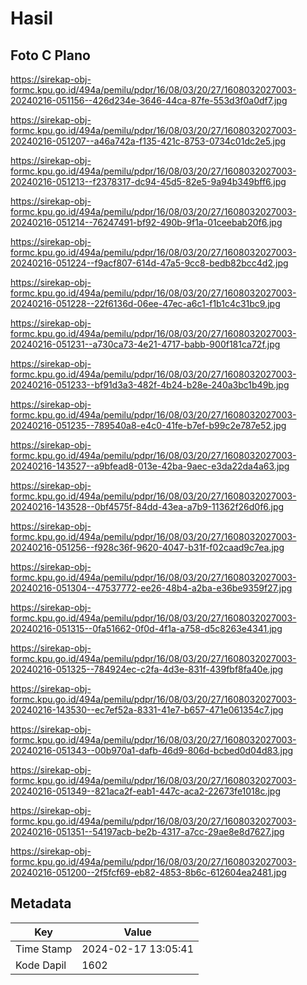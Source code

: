 # Hasil

## Foto C Plano

https://sirekap-obj-formc.kpu.go.id/494a/pemilu/pdpr/16/08/03/20/27/1608032027003-20240216-051156--426d234e-3646-44ca-87fe-553d3f0a0df7.jpg

https://sirekap-obj-formc.kpu.go.id/494a/pemilu/pdpr/16/08/03/20/27/1608032027003-20240216-051207--a46a742a-f135-421c-8753-0734c01dc2e5.jpg

https://sirekap-obj-formc.kpu.go.id/494a/pemilu/pdpr/16/08/03/20/27/1608032027003-20240216-051213--f2378317-dc94-45d5-82e5-9a94b349bff6.jpg

https://sirekap-obj-formc.kpu.go.id/494a/pemilu/pdpr/16/08/03/20/27/1608032027003-20240216-051214--76247491-bf92-490b-9f1a-01ceebab20f6.jpg

https://sirekap-obj-formc.kpu.go.id/494a/pemilu/pdpr/16/08/03/20/27/1608032027003-20240216-051224--f9acf807-614d-47a5-9cc8-bedb82bcc4d2.jpg

https://sirekap-obj-formc.kpu.go.id/494a/pemilu/pdpr/16/08/03/20/27/1608032027003-20240216-051228--22f6136d-06ee-47ec-a6c1-f1b1c4c31bc9.jpg

https://sirekap-obj-formc.kpu.go.id/494a/pemilu/pdpr/16/08/03/20/27/1608032027003-20240216-051231--a730ca73-4e21-4717-babb-900f181ca72f.jpg

https://sirekap-obj-formc.kpu.go.id/494a/pemilu/pdpr/16/08/03/20/27/1608032027003-20240216-051233--bf91d3a3-482f-4b24-b28e-240a3bc1b49b.jpg

https://sirekap-obj-formc.kpu.go.id/494a/pemilu/pdpr/16/08/03/20/27/1608032027003-20240216-051235--789540a8-e4c0-41fe-b7ef-b99c2e787e52.jpg

https://sirekap-obj-formc.kpu.go.id/494a/pemilu/pdpr/16/08/03/20/27/1608032027003-20240216-143527--a9bfead8-013e-42ba-9aec-e3da22da4a63.jpg

https://sirekap-obj-formc.kpu.go.id/494a/pemilu/pdpr/16/08/03/20/27/1608032027003-20240216-143528--0bf4575f-84dd-43ea-a7b9-11362f26d0f6.jpg

https://sirekap-obj-formc.kpu.go.id/494a/pemilu/pdpr/16/08/03/20/27/1608032027003-20240216-051256--f928c36f-9620-4047-b31f-f02caad9c7ea.jpg

https://sirekap-obj-formc.kpu.go.id/494a/pemilu/pdpr/16/08/03/20/27/1608032027003-20240216-051304--47537772-ee26-48b4-a2ba-e36be9359f27.jpg

https://sirekap-obj-formc.kpu.go.id/494a/pemilu/pdpr/16/08/03/20/27/1608032027003-20240216-051315--0fa51662-0f0d-4f1a-a758-d5c8263e4341.jpg

https://sirekap-obj-formc.kpu.go.id/494a/pemilu/pdpr/16/08/03/20/27/1608032027003-20240216-051325--784924ec-c2fa-4d3e-831f-439fbf8fa40e.jpg

https://sirekap-obj-formc.kpu.go.id/494a/pemilu/pdpr/16/08/03/20/27/1608032027003-20240216-143530--ec7ef52a-8331-41e7-b657-471e061354c7.jpg

https://sirekap-obj-formc.kpu.go.id/494a/pemilu/pdpr/16/08/03/20/27/1608032027003-20240216-051343--00b970a1-dafb-46d9-806d-bcbed0d04d83.jpg

https://sirekap-obj-formc.kpu.go.id/494a/pemilu/pdpr/16/08/03/20/27/1608032027003-20240216-051349--821aca2f-eab1-447c-aca2-22673fe1018c.jpg

https://sirekap-obj-formc.kpu.go.id/494a/pemilu/pdpr/16/08/03/20/27/1608032027003-20240216-051351--54197acb-be2b-4317-a7cc-29ae8e8d7627.jpg

https://sirekap-obj-formc.kpu.go.id/494a/pemilu/pdpr/16/08/03/20/27/1608032027003-20240216-051200--2f5fcf69-eb82-4853-8b6c-612604ea2481.jpg


## Metadata

| Key        | Value               |
| ---------- | ------------------- |
| Time Stamp | 2024-02-17 13:05:41 |
| Kode Dapil | 1602                |



